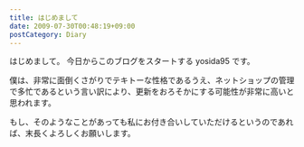 ```yaml
---
title: はじめまして
date: 2009-07-30T00:48:19+09:00
postCategory: Diary
---
```


はじめまして。
今日からこのブログをスタートする yosida95 です。

僕は、非常に面倒くさがりでテキトーな性格であるうえ、ネットショップの管理で多忙であるという言い訳により、更新をおろそかにする可能性が非常に高いと思われます。

もし、そのようなことがあっても私にお付き合いしていただけるというのであれば、末長くよろしくお願いします。
